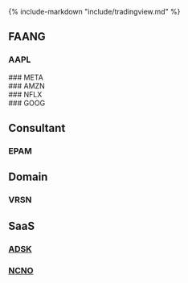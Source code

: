 {% include-markdown "include/tradingview.md" %}

## FAANG
### AAPL
  <div id="AAPL"></div>
### META
  <div id="META"></div>
### AMZN
  <div id="AMZN"></div>
### NFLX
  <div id="NFLX"></div>
### GOOG
  <div id="GOOG"></div>

## Consultant

### EPAM
  <div id="EPAM"></div>


## Domain

### VRSN
  <div id="VRSN"></div>

## SaaS

### [ADSK](https://github.com/sp500/investment/discussions/216)
  <div id="ADSK"></div>

### [NCNO](https://github.com/sp500/investment/discussions/244)
  <div id="NCNO"></div>

<script type="text/javascript">
widget("ADSK")
widget("NCNO")
widget("VRSN")

widget("META")
widget("AAPL")
widget("AMZN")
widget("NFLX")
widget("GOOG")
</script>
